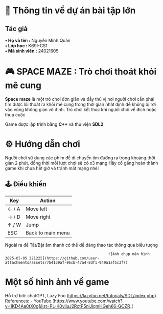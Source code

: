 # 🚀 Thông tin về dự án bài tập lớn  

## Tác giả  
**• Họ và tên :** Nguyễn Minh Quân  
**• Lớp học :** K69I-CS1  
**• Mã sinh viên :** 24021605  

# 🎮 SPACE MAZE : Trò chơi thoát khỏi mê cung  
**Space maze** là một trò chơi đơn giản và đầy thú vị nơi người chơi cần phải tìm được lối thoát ra khỏi mê cung trong thời gian nhất định để không bị rơi vào vùng không gian vô định. Trò chơi kết thúc khi người chơi về đích hoặc thua cuộc  

Game được lập trình bằng **C++** và thư viện **SDL2**  

# ⚙️ Hướng dẫn chơi  

Người chơi sử dụng các phím để di chuyển tìm đường ra trong khoảng thời gian 2 phút, đồng thời mỗi lượt chơi sẽ có x3 mạng.Hãy cố gắng hoàn thành game khi chưa hết giờ và tránh mất mạng nhé! 

## 🕹️ Điều khiển

|  Key   |      Action                |
|--------|----------------------------|
| ← / A  | Move left                  |
| → / D  | Move right                 |
| ↑ / W  | Jump                       |
| ESC    | Back to main menu          |

Ngoài ra để Tắt/Bật âm thanh có thể dễ dàng thao tác thông qua biểu tượng  

                                                   ![Ảnh chụp màn hình 2025-05-05 221225](https://github.com/user-attachments/assets/7b4139af-96cb-47a4-8df1-949a1af5c3f7)


# Một số hình ảnh về game  

 
Hỗ trợ bởi: chatGPT,  Lazy Foo (https://lazyfoo.net/tutorials/SDL/index.php).  
References: - YouTube (https://www.youtube.com/watch?v=1KD4Ae0tX0g&list=PL-K0viiuJ2RctP5nlJlqmHGeh66-GOZR_)  
